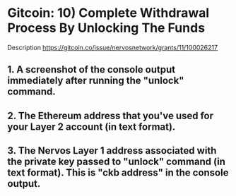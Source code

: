 # Gitcoin: 10) Complete Withdrawal Process By Unlocking The Funds

Description https://gitcoin.co/issue/nervosnetwork/grants/11/100026217

## 1. A screenshot of the console output immediately after running the "unlock" command.


## 2. The Ethereum address that you've used for your Layer 2 account (in text format).


## 3. The Nervos Layer 1 address associated with the private key passed to "unlock" command (in text format). This is "ckb address" in the console output.